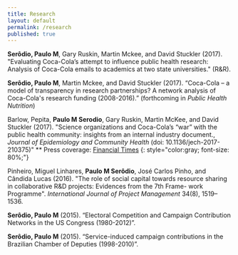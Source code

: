 ```yaml
---
title: Research
layout: default
permalink: /research
published: true
---
```


**Serôdio, Paulo M**, Gary Ruskin, Martin Mckee, and David Stuckler (2017). "Evaluating Coca-Cola’s attempt to influence public health research: Analysis of Coca-Cola emails to academics at two state universities." (R&R).

**Serôdio, Paulo M**, Martin Mckee, and David Stuckler (2017). “Coca-Cola – a model of transparency in research partnerships? A network analysis of Coca-Cola's research funding (2008-2016).” (forthcoming in _Public Health Nutrition_)

Barlow, Pepita, **Paulo M Serodio**, Gary Ruskin, Martin McKee, and David Stuckler (2017). "Science organizations and Coca-Cola’s “war” with the public health community:  insights from an internal industry document., _Journal of Epidemiology and Community Health_ (doi: 10.1136/jech-2017-210375)"
** Press coverage: [Financial Times](https://www.ft.com/content/8f13ced0-28fb-11e8-b27e-cc62a39d57a0)
{: style="color:gray; font-size: 80%;"}



Pinheiro, Miguel Linhares, **Paulo M Serôdio**, José Carlos Pinho, and Cândida Lucas (2016). "The role of social capital towards resource sharing in collaborative R&D projects: Evidences from the 7th Frame- work Programme". _International Journal of Project Management_ 34(8), 1519–1536.

**Serôdio, Paulo M** (2015). “Electoral Competition and Campaign Contribution Networks in the US Congress (1980-2012)”.

**Serôdio, Paulo M** (2015). “Service-induced campaign contributions in the Brazilian Chamber of Deputies (1998-2010)”.

